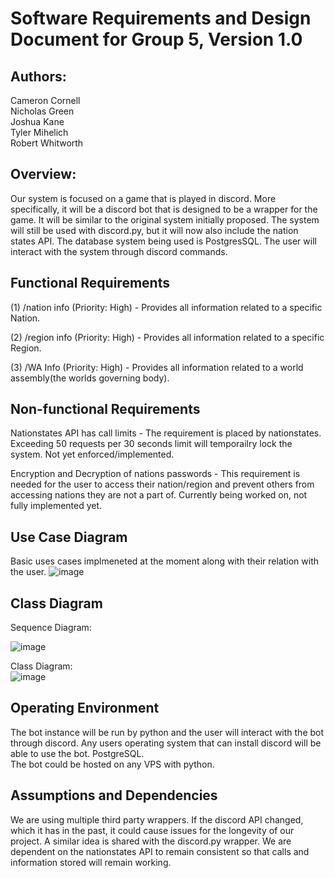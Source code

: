 # Software Requirements and Design Document for Group 5, Version 1.0

## Authors:
Cameron Cornell  
Nicholas Green  
Joshua Kane  
Tyler Mihelich  
Robert Whitworth

## Overview:
Our system is focused on a game that is played in discord. More specifically, it will be a discord bot that is designed to be a wrapper for the game. 
It will be similar to the original system initially proposed. The system will still be used with discord.py, but it will now also include the nation states API.
The database system being used is PostgresSQL. The user will interact with the system through discord commands. 


## Functional Requirements
(1) /nation info (Priority: High) - Provides all information related to a specific Nation.

(2) /region info (Priority: High) - Provides all information related to a specific Region.

(3) /WA Info (Priority: High) - Provides all information related to a world assembly(the worlds governing body).


## Non-functional Requirements
Nationstates API has call limits - The requirement is placed by nationstates. Exceeding 50 requests per 30 seconds limit will temporailry lock the system.
Not yet enforced/implemented.

Encryption and Decryption of nations passwords - This requirement is needed for the user to access their nation/region and prevent others from accessing nations
they are not a part of. Currently being worked on, not fully implemented yet.


## Use Case Diagram
Basic uses cases implmeneted at the moment along with their relation with the user.
![image](https://user-images.githubusercontent.com/72528884/197101853-2461ab8a-c372-407a-b2f3-598d105ed8db.png)


## Class Diagram
Sequence Diagram:

![image](https://user-images.githubusercontent.com/72528884/197253511-99552700-2fb8-493a-8997-ed752f955b3b.png)
  
Class Diagram:  
![image](https://user-images.githubusercontent.com/72528884/197253154-32e79f9e-6557-46d2-b372-81e8d4c95185.png)



## Operating Environment 
The bot instance will be run by python and the user will interact with the bot through discord.
Any users operating system that can install discord will be able to use the bot. PostgreSQL.  
The bot could be hosted on any VPS with python. 


## Assumptions and Dependencies 
We are using multiple third party wrappers. If the discord API changed, which it has in the past, it could cause issues for the longevity of our project. 
A similar idea is shared with the discord.py wrapper. We are dependent on the nationstates API to remain consistent so that calls and information stored will
remain working.
